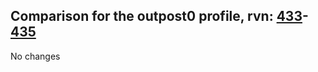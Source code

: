 ## Comparison for the outpost0 profile, rvn: [433](https://github.com/PRO100KatYT/FortniteProfileRevisions/tree/main/profiles/outpost0/433%20outpost0.json)-[435](https://github.com/PRO100KatYT/FortniteProfileRevisions/tree/main/profiles/outpost0/435%20outpost0.json)

No changes

